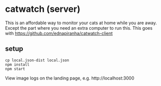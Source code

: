 # catwatch (server)

This is an affordable way to monitor your cats at home while you are away. Except the part where you need an extra computer to run this. This goes with https://github.com/ednapiranha/catwatch-client

## setup

    cp local.json-dist local.json
    npm install
    npm start

View image logs on the landing page, e.g. http://localhost:3000